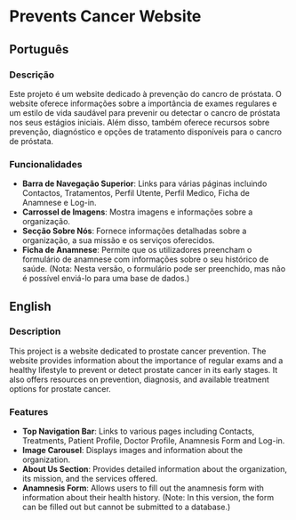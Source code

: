 # Prevents Cancer Website

## Português

### Descrição

Este projeto é um website dedicado à prevenção do cancro de próstata. O website oferece informações sobre a importância de exames regulares e um estilo de vida saudável para prevenir ou detectar o cancro de próstata nos seus estágios iniciais. Além disso, também oferece recursos sobre prevenção, diagnóstico e opções de tratamento disponíveis para o cancro de próstata.

### Funcionalidades

- **Barra de Navegação Superior**: Links para várias páginas incluindo Contactos, Tratamentos, Perfil Utente, Perfil Medico, Ficha de Anamnese e Log-in.
- **Carrossel de Imagens**: Mostra imagens e informações sobre a organização.
- **Secção Sobre Nós**: Fornece informações detalhadas sobre a organização, a sua missão e os serviços oferecidos.
- **Ficha de Anamnese**: Permite que os utilizadores preencham o formulário de anamnese com informações sobre o seu histórico de saúde. (Nota: Nesta versão, o formulário pode ser preenchido, mas não é possível enviá-lo para uma base de dados.)

## English

### Description

This project is a website dedicated to prostate cancer prevention. The website provides information about the importance of regular exams and a healthy lifestyle to prevent or detect prostate cancer in its early stages. It also offers resources on prevention, diagnosis, and available treatment options for prostate cancer.

### Features

- **Top Navigation Bar**: Links to various pages including Contacts, Treatments, Patient Profile, Doctor Profile, Anamnesis Form and Log-in.
- **Image Carousel**: Displays images and information about the organization.
- **About Us Section**: Provides detailed information about the organization, its mission, and the services offered.
- **Anamnesis Form**: Allows users to fill out the anamnesis form with information about their health history. (Note: In this version, the form can be filled out but cannot be submitted to a database.)
